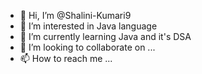 - 👋 Hi, I’m @Shalini-Kumari9
- 👀 I’m interested in Java language
- 🌱 I’m currently learning Java and it's DSA
- 💞️ I’m looking to collaborate on ...
- 📫 How to reach me ...

<!---
Shalini-Kumari9/Shalini-Kumari9 is a ✨ special ✨ repository because its `README.md` (this file) appears on your GitHub profile.
You can click the Preview link to take a look at your changes.
--->
